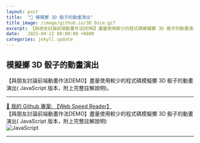 ```yaml
---
layout: post
title:  "🔗 模擬擲 3D 骰子的動畫演出"
title_image: /image/github.io/3D_Dice.gif
excerpt: 【與朋友討論前端動畫作法DEMO】盡量使用較少的程式碼模擬擲 3D 骰子的動畫演出( JavaScript 版本，附上完整註解說明)。
date:   2025-04-22 00:00:00 +0800
categories: jekyll update
---
```


## 模擬擲 3D 骰子的動畫演出
【與朋友討論前端動畫作法DEMO】盡量使用較少的程式碼模擬擲 3D 骰子的動畫演出( JavaScript 版本，附上完整註解說明)。

---

[🔗 我的 Github 專案: 【Web Speed Reader】](https://github.com/chiisen/Simulate_3D_dice_rolling_animation.js)  
【與朋友討論前端動畫作法DEMO】盡量使用較少的程式碼模擬擲 3D 骰子的動畫演出( JavaScript 版本，附上完整註解說明)  
![JavaScript](https://img.shields.io/badge/javascript-%23323330.svg?style=for-the-badge&logo=javascript&logoColor=%23F7DF1E)

---
